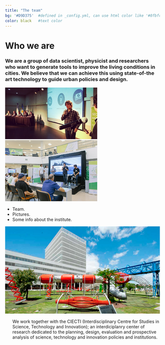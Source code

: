 ```yaml
---
title: "The team"
bg: '#D9D375'  #defined in _config.yml, can use html color like '#0fbfcf'
color: black   #text color
---
```


# **Who we are**

### We are a group of data scientist, physicist and researchers who want to generate tools to improve the living conditions in cities. We believe that we can achieve this using state-of-the art technology to guide urban policies and design.

<img src="/img/Fede.jpeg" alt="CIECTI - Polo Científico Tecnológico" width="300"/><img src="/img/Hackathon.jpeg" alt="CIECTI - Polo Científico Tecnológico" width="300"/>

* Team.
* Pictures.
* Some info about the institute.



<div class="post-container">                    
    <div class="post-thumb_right"><img src="/img/polo.jpg" alt="pollution"/></div>
    <div class="post-content_right">            
    <ul>
    We work together with the CIECTI (Interdisciplinary Centre for Studies in Science, Technology and Innovation); an interdiciplanry center of research dedicated to the planning, design, evaluation and prospective analysis of science, technology and innovation policies and institutions.
    </ul>
   </div>
</div>
